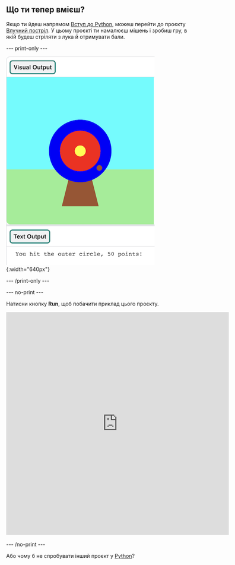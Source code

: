 ## Що ти тепер вмієш?

Якщо ти йдеш напрямом [Вступ до Python](https://projects.raspberrypi.org/en/raspberrypi/python-intro), можеш перейти до проєкту [Влучний постріл](https://projects.raspberrypi.org/en/projects/target-practice). У цьому проєкті ти намалюєш мішень і зробиш гру, в якій будеш стріляти з лука й отримувати бали.

--- print-only ---

![Мішень для стрільби з лука зі слідом влучання на зовнішньому колі. Внизу видно текст «Потрапляння у зовнішнє коло, 50 балів!»](images/blue-points.png){:width="640px"}

--- /print-only ---

--- no-print ---

Натисни кнопку **Run**, щоб побачити приклад цього проєкту.

<iframe src="https://editor.raspberrypi.org/en/embed/viewer/target-practice-solution" width="600" height="600" frameborder="0" marginwidth="0" marginheight="0" allowfullscreen>
</iframe>

--- /no-print ---

Або чому б не спробувати інший проєкт у [Python](https://projects.raspberrypi.org/en/projects?software%5B%5D=python)?


